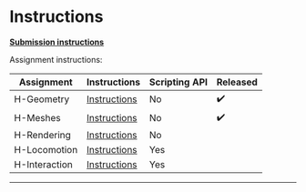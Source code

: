 # Instructions

**[Submission instructions](submission-instructions/submission-instructions.md)**

Assignment instructions:

| Assignment | Instructions | Scripting API | Released |
| --- | --- | --- | --- |
| H-Geometry  | [Instructions](xrc-assignments-geometry/xrc-assignments-geometry.md) | No | :heavy_check_mark: |
| H-Meshes  | [Instructions](xrc-assignments-meshes/xrc-assignments-meshes.md) | No | :heavy_check_mark: |
| H-Rendering  | [Instructions](xrc-assignments-rendering/xrc-assignments-rendering.md) | No | |
| H-Locomotion  | [Instructions](xrc-assignments-locomotion/xrc-assignments-locomotion.md) | Yes | |
| H-Interaction  | [Instructions](xrc-assignments-interaction/xrc-assignments-interaction.md) | Yes | |

---

